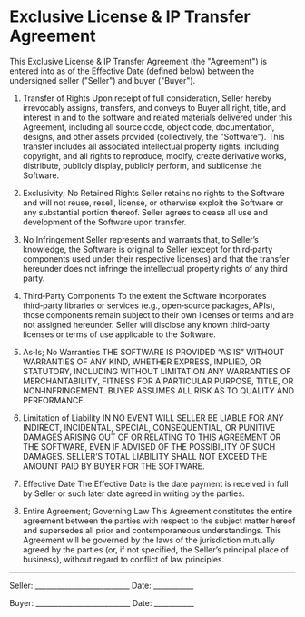 # Exclusive License & IP Transfer Agreement

This Exclusive License & IP Transfer Agreement (the "Agreement") is entered into as of the Effective Date (defined below) between the undersigned seller ("Seller") and buyer ("Buyer").

1) Transfer of Rights
Upon receipt of full consideration, Seller hereby irrevocably assigns, transfers, and conveys to Buyer all right, title, and interest in and to the software and related materials delivered under this Agreement, including all source code, object code, documentation, designs, and other assets provided (collectively, the "Software"). This transfer includes all associated intellectual property rights, including copyright, and all rights to reproduce, modify, create derivative works, distribute, publicly display, publicly perform, and sublicense the Software.

2) Exclusivity; No Retained Rights
Seller retains no rights to the Software and will not reuse, resell, license, or otherwise exploit the Software or any substantial portion thereof. Seller agrees to cease all use and development of the Software upon transfer.

3) No Infringement
Seller represents and warrants that, to Seller’s knowledge, the Software is original to Seller (except for third‑party components used under their respective licenses) and that the transfer hereunder does not infringe the intellectual property rights of any third party.

4) Third‑Party Components
To the extent the Software incorporates third‑party libraries or services (e.g., open‑source packages, APIs), those components remain subject to their own licenses or terms and are not assigned hereunder. Seller will disclose any known third‑party licenses or terms of use applicable to the Software.

5) As‑Is; No Warranties
THE SOFTWARE IS PROVIDED “AS IS” WITHOUT WARRANTIES OF ANY KIND, WHETHER EXPRESS, IMPLIED, OR STATUTORY, INCLUDING WITHOUT LIMITATION ANY WARRANTIES OF MERCHANTABILITY, FITNESS FOR A PARTICULAR PURPOSE, TITLE, OR NON‑INFRINGEMENT. BUYER ASSUMES ALL RISK AS TO QUALITY AND PERFORMANCE.

6) Limitation of Liability
IN NO EVENT WILL SELLER BE LIABLE FOR ANY INDIRECT, INCIDENTAL, SPECIAL, CONSEQUENTIAL, OR PUNITIVE DAMAGES ARISING OUT OF OR RELATING TO THIS AGREEMENT OR THE SOFTWARE, EVEN IF ADVISED OF THE POSSIBILITY OF SUCH DAMAGES. SELLER’S TOTAL LIABILITY SHALL NOT EXCEED THE AMOUNT PAID BY BUYER FOR THE SOFTWARE.

7) Effective Date
The Effective Date is the date payment is received in full by Seller or such later date agreed in writing by the parties.

8) Entire Agreement; Governing Law
This Agreement constitutes the entire agreement between the parties with respect to the subject matter hereof and supersedes all prior and contemporaneous understandings. This Agreement will be governed by the laws of the jurisdiction mutually agreed by the parties (or, if not specified, the Seller’s principal place of business), without regard to conflict of law principles.

---

Seller: __________________________   Date: ___________

Buyer:  __________________________   Date: ___________
